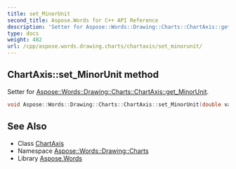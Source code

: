 ```yaml
---
title: set_MinorUnit
second_title: Aspose.Words for C++ API Reference
description: 'Setter for Aspose::Words::Drawing::Charts::ChartAxis::get_MinorUnit.'
type: docs
weight: 482
url: /cpp/aspose.words.drawing.charts/chartaxis/set_minorunit/
---
```

## ChartAxis::set_MinorUnit method


Setter for [Aspose::Words::Drawing::Charts::ChartAxis::get_MinorUnit](../get_minorunit/).

```cpp
void Aspose::Words::Drawing::Charts::ChartAxis::set_MinorUnit(double value)
```

## See Also

* Class [ChartAxis](../)
* Namespace [Aspose::Words::Drawing::Charts](../../)
* Library [Aspose.Words](../../../)
